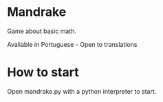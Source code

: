 # Mandrake
Game about basic math.

Avaliable in Portuguese - Open to translations

# How to start
Open mandrake.py with a python interpreter to start.

